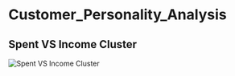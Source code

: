# Customer_Personality_Analysis

## Spent VS Income Cluster
![Spent VS Income Cluster](https://user-images.githubusercontent.com/68490591/140044552-5fa37123-5e96-481b-b626-a7f2969edca7.png)
